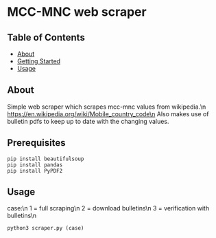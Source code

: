 # MCC-MNC web scraper

## Table of Contents

- [About](#about)
- [Getting Started](#pre)
- [Usage](#usage)

## About <a name = "about"></a>

Simple web scraper which scrapes mcc-mnc values from wikipedia.\n
https://en.wikipedia.org/wiki/Mobile_country_code\n
Also makes use of bulletin pdfs to keep up to date with the changing values.


## Prerequisites<a name = "pre"></a>

```
pip install beautifulsoup
pip install pandas
pip install PyPDF2
```


## Usage <a name = "usage"></a>
case:\n
1 = full scraping\n
2 = download bulletins\n
3 = verification with bulletins\n
```
python3 scraper.py (case)
```
